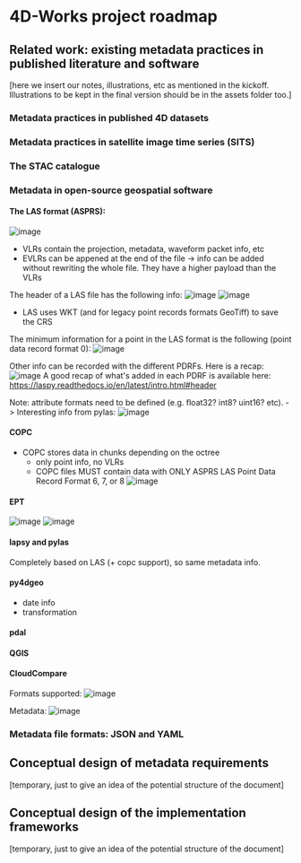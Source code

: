 # 4D-Works project roadmap

## Related work: existing metadata practices in published literature and software
[here we insert our notes, illustrations, etc as mentioned in the kickoff. Illustrations to be kept in the final version should be in the assets folder too.]

### Metadata practices in published 4D datasets


### Metadata practices in satellite image time series (SITS)


### The STAC catalogue


### Metadata in open-source geospatial software

#### The LAS format (ASPRS):
![image](.\assets\las_format_def.png)
* VLRs contain the projection, metadata, waveform packet info, etc
* EVLRs can be appened at the end of the file -> info can be added without rewriting the whole file. They have a higher payload than the VLRs

The header of a LAS file has the following info:
![image](.\assets\LAS_header1.png)
![image](.\assets\LAS_header2.png)
* LAS uses WKT (and for legacy point records formats GeoTiff) to save the CRS

The minimum information for a point in the LAS format is the following (point data record format 0):
![image](.\assets\LAS_PDRF_0.png)

Other info can be recorded with the different PDRFs. Here is a recap:
![image](.\assets\las_cheatsheet.png)
A good recap of what's added in each PDRF is available here: https://laspy.readthedocs.io/en/latest/intro.html#header

Note: attribute formats need to be defined (e.g. float32? int8? uint16? etc). -> Interesting info from pylas:
![image](.\assets\extra_dimensions.png)

#### COPC
* COPC stores data in chunks depending on the octree
    * only point info, no VLRs
    * COPC files MUST contain data with ONLY ASPRS LAS Point Data Record Format 6, 7, or 8
![image](.\assets\COPC_EPT.png)

#### EPT
![image](.\assets\EPT.png)
![image](.\assets\EPT2.png)

#### lapsy and pylas
Completely based on LAS (+ copc support), so same metadata info.

#### py4dgeo
* date info 
* transformation

#### pdal 

#### QGIS


#### CloudCompare
Formats supported:
![image](.\assets\CC_supported_formats.png)

Metadata:
![image](.\assets\CC_metadata.png)

### Metadata file formats: JSON and YAML



## Conceptual design of metadata requirements
[temporary, just to give an idea of the potential structure of the document]

## Conceptual design of the implementation frameworks
[temporary, just to give an idea of the potential structure of the document]
